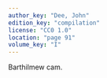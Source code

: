 ```yaml
---
author_key: "Dee, John"
edition_key: "compilation"
license: "CC0 1.0"
location: "page 91"
volume_key: "I"
---
```

Barthilmew cam.
